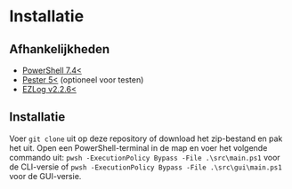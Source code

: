 # Installatie

## Afhankelijkheden

- [PowerShell 7.4<](https://learn.microsoft.com/en-us/powershell/scripting/install/installing-powershell-on-windows?view=powershell-7.4)
- [Pester 5<](https://pester.dev/docs/introduction/installation) (optioneel voor testen)
- [EZLog v2.2.6<](https://github.com/apetitjean/EZLog)

## Installatie

Voer `git clone` uit op deze repository of download het zip-bestand en pak het uit. Open een PowerShell-terminal in de map en voer het volgende commando uit:
`pwsh -ExecutionPolicy Bypass -File .\src\main.ps1` voor de CLI-versie of
`pwsh -ExecutionPolicy Bypass -File .\src\gui\main.ps1` voor de GUI-versie.
